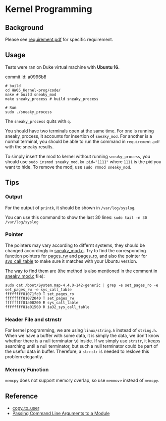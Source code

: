 # Kernel Programming

## Background

Please see [requirement.pdf](https://github.com/menyf/ECE650/blob/master/HW05_Kernel-prog/requirement.pdf) for specific requirement. 


## Usage

Tests were ran on Duke virtual machine with **Ubuntu 16**.

commit id: a0996b8


```
# build
cd HW05_Kernel-prog/code/
make # build sneaky_mod
make sneaky_process # build sneaky_process

# Run
sudo ./sneaky_process
```

The `sneaky_process` quits with `q`. 

You should have two terminals open at the same time. For one is running sneaky_process, it accounts for insertion of `sneaky_mod`. For another is a normal terminal, you should be able to run the command in `requirement.pdf` with the sneaky results.

To simply insert the mod to kernel without running `sneaky_process`, you should use `sudo insmod sneaky_mod.ko pid="1111"` where `1111` is the pid you want to hide. To remove the mod, use `sudo rmmod sneaky_mod`.

## Tips

### Output

For the output of `printk`, it should be shown in `/var/log/syslog`.

You can use this command to show the last 30 lines: `sudo tail -n 30 /var/log/syslog`


### Pointer

The pointers may vary according to differnt systems, they should be changed accordingly in [sneaky_mod.c](https://github.com/menyf/ECE650/blob/master/HW05_Kernel-prog/code/sneaky_mod.c). Try to find the corresponding function pointers for [pages_rw](https://github.com/menyf/ECE650/blob/a0996b892ccc788b9aaf0fbb85701cf41dcf38ab/HW05_Kernel-prog/code/sneaky_mod.c#L35) and [pages_ro](https://github.com/menyf/ECE650/blob/a0996b892ccc788b9aaf0fbb85701cf41dcf38ab/HW05_Kernel-prog/code/sneaky_mod.c#L36), and also the pointer for [sys_call_table](https://github.com/menyf/ECE650/blob/a0996b892ccc788b9aaf0fbb85701cf41dcf38ab/HW05_Kernel-prog/code/sneaky_mod.c#L41) to make sure it matches with your Ubuntu version. 

The way to find them are (the method is also mentioned in the comment in  [sneaky_mod.c](https://github.com/menyf/ECE650/blob/master/HW05_Kernel-prog/code/sneaky_mod.c) file):

```
sudo cat /boot/System.map-4.4.0-142-generic | grep -e set_pages_ro -e set_pages_rw -e sys_call_table
ffffffff81071fc0 T set_pages_ro
ffffffff81072040 T set_pages_rw
ffffffff81a00200 R sys_call_table
ffffffff81a01560 R ia32_sys_call_table
```

### Header File and strnstr

For kernel programming, we are using `linux/string.h` instead of `string.h`. When we have a buffer with some data, it is simply the data, we don't know whether there is a null terminator `\0` inside. If we simply use `strstr`, it keeps searching until a null terminator, but such a null terminator could be part of the useful data in buffer. Therefore, a `strnstr` is needed to reslove this problem elegantly.

### Memory Function

`memcpy` does not support memory overlap, so use `memmove` instead of `memcpy`.


## Reference

- [copy_to_user](https://www.fsl.cs.sunysb.edu/kernel-api/re256.html)
- [Passing Command Line Arguments to a Module](http://www.tldp.org/LDP/lkmpg/2.6/html/x323.html)